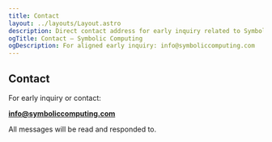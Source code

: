 ```yaml
---
title: Contact
layout: ../layouts/Layout.astro
description: Direct contact address for early inquiry related to Symbolic Computing.
ogTitle: Contact — Symbolic Computing
ogDescription: For aligned early inquiry: info@symboliccomputing.com
---
```


## Contact

For early inquiry or contact:

**info@symboliccomputing.com**

All messages will be read and responded to.

